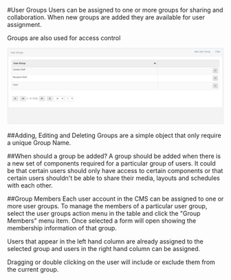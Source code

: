 <!--toc=users-->
#User Groups
Users can be assigned to one or more groups for sharing and collaboration. When new groups are added they are available for user assignment.

Groups are also used for access control

![Group Grid](img/users_group_grid.png)

##Adding, Editing and Deleting
Groups are a simple object that only require a unique Group Name.

##When should a group be added?
A group should be added when there is a new set of components required for a particular group of users. It could be that certain users should only have access to certain components or that certain users shouldn't be able to share their media, layouts and schedules with each other.

##Group Members
Each user account in the CMS can be assigned to one or more user groups. To manage the members of a particular user group, select the user groups action menu in the table and click the "Group Members" menu item. Once selected a form will open showing the membership information of that group.

Users that appear in the left hand column are already assigned to the selected group and users in the right hand column can be assigned.

Dragging or double clicking on the user will include or exclude them from the current group.